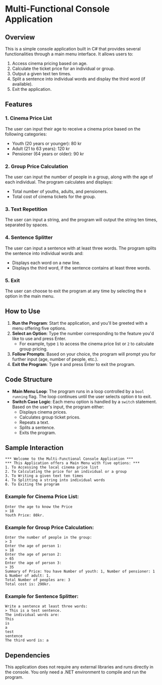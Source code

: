 # Multi-Functional Console Application

## Overview
This is a simple console application built in C# that provides several functionalities through a main menu interface. It allows users to:
1. Access cinema pricing based on age.
2. Calculate the ticket price for an individual or group.
3. Output a given text ten times.
4. Split a sentence into individual words and display the third word (if available).
5. Exit the application.

## Features
### 1. Cinema Price List
The user can input their age to receive a cinema price based on the following categories:
- Youth (20 years or younger): 80 kr
- Adult (21 to 63 years): 120 kr
- Pensioner (64 years or older): 90 kr

### 2. Group Price Calculation
The user can input the number of people in a group, along with the age of each individual. The program calculates and displays:
- Total number of youths, adults, and pensioners.
- Total cost of cinema tickets for the group.

### 3. Text Repetition
The user can input a string, and the program will output the string ten times, separated by spaces.

### 4. Sentence Splitter
The user can input a sentence with at least three words. The program splits the sentence into individual words and:
- Displays each word on a new line.
- Displays the third word, if the sentence contains at least three words.

### 5. Exit
The user can choose to exit the program at any time by selecting the `0` option in the main menu.

## How to Use
1. **Run the Program**: Start the application, and you'll be greeted with a menu offering five options.
2. **Select an Option**: Type the number corresponding to the feature you'd like to use and press Enter.
   - For example, type `1` to access the cinema price list or `2` to calculate group pricing.
3. **Follow Prompts**: Based on your choice, the program will prompt you for further input (age, number of people, etc.).
4. **Exit the Program**: Type `0` and press Enter to exit the program.

## Code Structure
- **Main Menu Loop**: The program runs in a loop controlled by a `bool running` flag. The loop continues until the user selects option `0` to exit.
- **Switch Case Logic**: Each menu option is handled by a `switch` statement. Based on the user's input, the program either:
  - Displays cinema prices.
  - Calculates group ticket prices.
  - Repeats a text.
  - Splits a sentence.
  - Exits the program.
  
## Sample Interaction
```
*** Welcome to the Multi-Functional Console Application ***
*** This Application offers a Main Menu with five options: ***
1. To Accessing the local cinema price list
2. To Calculating the price for an individual or a group
3. To Writing a given text ten times
4. To Splitting a string into individual words
0. To Exiting the program
```

### Example for Cinema Price List:
```
Enter the age to know the Price
> 18
Youth Price: 80kr.
```

### Example for Group Price Calculation:
```
Enter the number of people in the group:
> 3
Enter the age of person 1:
> 18
Enter the age of person 2:
> 65
Enter the age of person 3:
> 35
Summary of Price: You have Number of youth: 1, Number of pensioner: 1 & Number of adult: 1.
Total Number of peoples are: 3
Total cost is: 290kr.
```

### Example for Sentence Splitter:
```
Write a sentence at least three words:
> This is a test sentence.
The individual words are:
This
is
a
test
sentence
The third word is: a
```

## Dependencies
This application does not require any external libraries and runs directly in the console. You only need a .NET environment to compile and run the program.
